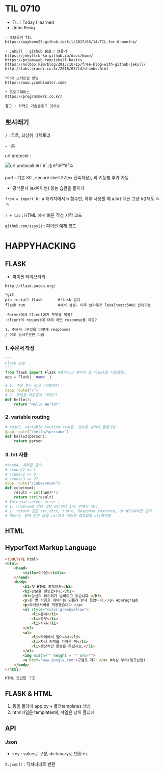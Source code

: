 # TIL 0710

- TIL : Today I learned 
- John Resig 

```
- 초보몽키 TIL
https://wayhome25.github.io/til/2017/08/14/TIL-for-6-months/

- Jekyll : github 블로그 만들기
https://jekyllrb-ko.github.io/docs/home/
https://poiemaweb.com/jekyll-basics
https://nolboo.kim/blog/2013/10/15/free-blog-with-github-jekyll/
http://labs.brandi.co.kr/2018/05/14/chunbs.html

*미국 스타트업 펀딩
https://www.ycombinator.com/

* 프로그래머스 
https://programmers.co.kr/

참고 : 카카오 기술블로그 깃허브 
```

## 뽀시래기

`/` : 루트, 최상위 디렉토리 

`~` : 홈

url protocol : 

![url protocolì ëí ì´ë¯¸ì§ ê²ìê²°ê³¼](https://miro.medium.com/max/1200/1*GCQ0baaElWcj6sW7qkFrCw.png)

port : 기본 80 , secure shell 22(ex 관리자용), 외 기능별 추가 가능 

- 공식문서 (ex파이썬) 읽는 습관을 들이자 

`from a import b` : a 패키지에서 b 함수만, 이후 사용할 때 a.b() 대신 그냥 b()해도 ㅇㅋ

`! + tab` : HTML 에서 빠른 작성 시작 코드 

`github.com/sspy21` : 파이썬 예제 코드 





# HAPPYHACKING

## FLASK

- 파이썬 라이브러리

`http://flask.pocoo.org/`

```git
*git
pip install flask 		#flask 설치
flask run 				#서버 생성- 이후 브라우저 localhost:5000 접속가능
```

```
-Server에서 Client에게 무엇을 제공?
:client의 request에 대해 어떤 response를 제공?

1. 주문서 :무엇을 어떻게 response?
/ 이후 상세주문만 다룸
```

### 1. 주문서 작성 

```python
"""
Flask app
"""
from flask import Flask #플라스크 패키지 중 Flask를 사용했음.
app = Flask(__name__) 

# 1. 주문 받는 방식 (어떻게?)
@app.route("/")
# 2. 무엇을 제공할지 (무엇?)
def hello():
    return "Hello World!"
```

### 2. variable routing

```python
# task3, variable routing <>사용. 변수를 넣어서 활용가능 
@app.route("/hello/<person>")
def hello3(person):
    return person
```

### 3. Int 사용

```python
#task4, 세제곱 함수
# /cube/1 => 1
# /cube/2 => 8
# /cube/3 => 27
@app.route("/cube/<num>")
def cube(num):
    result = int(num)**3
    return str(result)
# Internal server error : 
# 1. <num>으로 받은 것은 str인데 int 안해서 에러
# 2. return 값은 str,dict, tuple, Response instance, or WSG여야만 한다. 
# 따라서, 입력 받은 값을 int하고 계산후 결과값을 str해야함 
```

## HTML

## HyperText Markup Language

```html
<!DOCTYPE html>
<html>
    <head>
        <title>이거슨</title>
    </head>
    <body>
        <h1>첫 HTML 홈페이지</h1>
        <h2>방문을 환영합니다.</h2>
        <h3>당신의 데이터가 낭비되고 있습니다.</h3>
        <p>한 번 사용한 데이터는 되돌려 받지 못합니다.</p> #paragraph
        <p>라이브서버를 적용했습니다.</p> 
        <ul style="color:greenyellow">
            <li>휴식</li>
            <li>공부</li>
            <li>식사</li>
        </ul>
        <ol>
            <li>자리에서 일어나서</li>
            <li>차나 커피를 가져온 뒤</li>  
            <li>생산적인 활동을 하십시오.</li>
        </ol>
        <img width="" height = "" src="">
        <a href="www.google.com">구글로 가기 </a> #속성 부여(링크삽입) 						#주소 입력 시 https://없으면 로컬링크로 감 
    </body>
</html>

HTML 간단한 구조
```

## FLASK & HTML

1. 동일 폴더에 app.py + 폴더templates 생성
2. html파일은 templates에, 파일은 상위 폴더에 

## API

### Json

- key : value로 구성, dictonary로 변환 ez

`X.json()` : 딕셔너리로 변환

